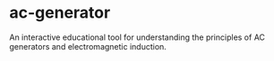 # ac-generator
An interactive educational tool for understanding the principles of AC generators and electromagnetic induction.
